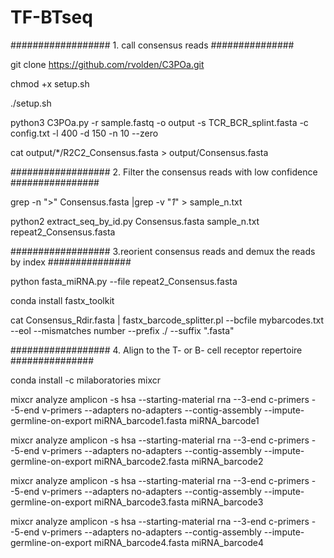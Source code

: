 # TF-BTseq
##################  1. call consensus reads  ###############

git clone https://github.com/rvolden/C3POa.git

chmod +x setup.sh

./setup.sh

python3 C3POa.py -r sample.fastq -o output -s TCR_BCR_splint.fasta -c config.txt -l 400 -d 150 -n 10 --zero

cat output/*/R2C2_Consensus.fasta > output/Consensus.fasta

##################  2. Filter the consensus reads with low confidence  ################

grep -n ">" Consensus.fasta |grep -v "_1_" > sample_n.txt

python2 extract_seq_by_id.py Consensus.fasta sample_n.txt repeat2_Consensus.fasta

##################  3.reorient consensus reads and demux the reads by index  ###############

python fasta_miRNA.py --file repeat2_Consensus.fasta

conda install fastx_toolkit

cat Consensus_Rdir.fasta | fastx_barcode_splitter.pl --bcfile mybarcodes.txt --eol --mismatches number --prefix ./ --suffix ".fasta"

##################  4. Align to the T- or B- cell receptor repertoire  ###############

conda install -c milaboratories mixcr

mixcr analyze amplicon -s hsa --starting-material rna --3-end c-primers --5-end v-primers --adapters no-adapters --contig-assembly --impute-germline-on-export miRNA_barcode1.fasta miRNA_barcode1

mixcr analyze amplicon -s hsa --starting-material rna --3-end c-primers --5-end v-primers --adapters no-adapters --contig-assembly --impute-germline-on-export miRNA_barcode2.fasta miRNA_barcode2

mixcr analyze amplicon -s hsa --starting-material rna --3-end c-primers --5-end v-primers --adapters no-adapters --contig-assembly --impute-germline-on-export miRNA_barcode3.fasta miRNA_barcode3

mixcr analyze amplicon -s hsa --starting-material rna --3-end c-primers --5-end v-primers --adapters no-adapters --contig-assembly --impute-germline-on-export miRNA_barcode4.fasta miRNA_barcode4

